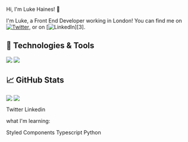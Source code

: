 Hi, I'm Luke Haines! 👋

I'm Luke, a Front End Developer working in London! 
You can find me on [![Twitter][1.2]][1],  or on [![LinkedIn][2.2]][3].

## 🔧 Technologies & Tools

![](https://img.shields.io/badge/Code-JavaScript-informational?style=flat&logo=javascript&logoColor=white&color=2bbc8a)
![](https://img.shields.io/badge/Tools-Docker-informational?style=flat&logo=docker&logoColor=white&color=2bbc8a)


## &#x1f4c8; GitHub Stats


<img align="center" src="https://github-readme-stats.vercel.app/api?username=lukehaines2&theme=tokyonight" />

<img align="center" src="https://github-readme-stats.vercel.app/api/top-langs/?username=lukehaines2&theme=tokyonight&layout=compact" />


<a src="https://twitter.com/LukeGainzz" >Twitter</a>
<a src="https://www.linkedin.com/in/lukehaines2/">Linkedin</a>

what I'm learning:

Styled Components
Typescript
Python


<!-- icons without padding -->

[1.2]: http://i.imgur.com/wWzX9uB.png (twitter icon without padding)
[2.2]: https://raw.githubusercontent.com/MartinHeinz/MartinHeinz/master/linkedin-3-16.png (LinkedIn icon without padding)

<!-- links to your social media accounts -->

[1]: https://twitter.com/lukegainzzz
[2]: https://www.linkedin.com/in/lukehaines2/
